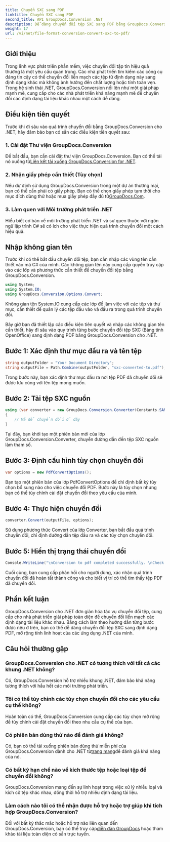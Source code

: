 ```yaml
---
title: Chuyển SXC sang PDF
linktitle: Chuyển SXC sang PDF
second_title: API GroupDocs.Conversion .NET
description: Dễ dàng chuyển đổi tệp SXC sang PDF bằng GroupDocs.Conversion for .NET. Tùy chỉnh các tùy chọn chuyển đổi để tích hợp liền mạch vào các ứng dụng .NET của bạn.
weight: 17
url: /vi/net/file-format-conversion-convert-sxc-to-pdf/
---
```

## Giới thiệu
Trong lĩnh vực phát triển phần mềm, việc chuyển đổi tập tin hiệu quả thường là một yêu cầu quan trọng. Các nhà phát triển tìm kiếm các công cụ đáng tin cậy có thể chuyển đổi liền mạch các tệp từ định dạng này sang định dạng khác mà không ảnh hưởng đến chất lượng hoặc tính toàn vẹn. Trong hệ sinh thái .NET, GroupDocs.Conversion nổi lên như một giải pháp mạnh mẽ, cung cấp cho các nhà phát triển khả năng mạnh mẽ để chuyển đổi các định dạng tài liệu khác nhau một cách dễ dàng.
## Điều kiện tiên quyết
Trước khi đi sâu vào quá trình chuyển đổi bằng GroupDocs.Conversion cho .NET, hãy đảm bảo bạn có sẵn các điều kiện tiên quyết sau:
### 1. Cài đặt Thư viện GroupDocs.Conversion
 Để bắt đầu, bạn cần cài đặt thư viện GroupDocs.Conversion. Bạn có thể tải nó xuống từ[Liên kết tải xuống GroupDocs.Conversion for .NET](https://releases.groupdocs.com/conversion/net/).
### 2. Nhận giấy phép cần thiết (Tùy chọn)
Nếu dự định sử dụng GroupDocs.Conversion trong một dự án thương mại, bạn có thể cần phải có giấy phép. Bạn có thể chọn giấy phép tạm thời cho mục đích dùng thử hoặc mua giấy phép đầy đủ từ[GroupDocs.Com](https://purchase.groupdocs.com/buy).
### 3. Làm quen với Môi trường phát triển .NET
Hiểu biết cơ bản về môi trường phát triển .NET và sự quen thuộc với ngôn ngữ lập trình C# sẽ có ích cho việc thực hiện quá trình chuyển đổi một cách hiệu quả.

## Nhập không gian tên
Trước khi có thể bắt đầu chuyển đổi tệp, bạn cần nhập các vùng tên cần thiết vào mã C# của mình. Các không gian tên này cung cấp quyền truy cập vào các lớp và phương thức cần thiết để chuyển đổi tệp bằng GroupDocs.Conversion.

```csharp
using System;
using System.IO;
using GroupDocs.Conversion.Options.Convert;
```

Không gian tên System.IO cung cấp các lớp để làm việc với các tệp và thư mục, cần thiết để quản lý các tệp đầu vào và đầu ra trong quá trình chuyển đổi.

Bây giờ bạn đã thiết lập các điều kiện tiên quyết và nhập các không gian tên cần thiết, hãy đi sâu vào quy trình từng bước chuyển đổi tệp SXC (Bảng tính OpenOffice) sang định dạng PDF bằng GroupDocs.Conversion cho .NET.
## Bước 1: Xác định thư mục đầu ra và tên tệp
```csharp
string outputFolder = "Your Document Directory";
string outputFile = Path.Combine(outputFolder, "sxc-converted-to.pdf");
```
Trong bước này, bạn xác định thư mục đầu ra nơi tệp PDF đã chuyển đổi sẽ được lưu cùng với tên tệp mong muốn.
## Bước 2: Tải tệp SXC nguồn
```csharp
using (var converter = new GroupDocs.Conversion.Converter(Constants.SAMPLE_SXC))
{
    // Mã để chuyển đổi ở đây
}
```
Tại đây, bạn khởi tạo một phiên bản mới của lớp GroupDocs.Conversion.Converter, chuyển đường dẫn đến tệp SXC nguồn làm tham số.
## Bước 3: Định cấu hình tùy chọn chuyển đổi
```csharp
var options = new PdfConvertOptions();
```
Bạn tạo một phiên bản của lớp PdfConvertOptions để chỉ định bất kỳ tùy chọn bổ sung nào cho việc chuyển đổi PDF. Bước này là tùy chọn nhưng bạn có thể tùy chỉnh cài đặt chuyển đổi theo yêu cầu của mình.
## Bước 4: Thực hiện chuyển đổi
```csharp
converter.Convert(outputFile, options);
```
Sử dụng phương thức Convert của lớp Converter, bạn bắt đầu quá trình chuyển đổi, chỉ định đường dẫn tệp đầu ra và các tùy chọn chuyển đổi.
## Bước 5: Hiển thị trạng thái chuyển đổi
```csharp
Console.WriteLine("\nConversion to pdf completed successfully. \nCheck output in {0}", outputFolder);
```
Cuối cùng, bạn cung cấp phản hồi cho người dùng, xác nhận quá trình chuyển đổi đã hoàn tất thành công và cho biết vị trí có thể tìm thấy tệp PDF đã chuyển đổi.

## Phần kết luận
GroupDocs.Conversion cho .NET đơn giản hóa tác vụ chuyển đổi tệp, cung cấp cho nhà phát triển giải pháp toàn diện để chuyển đổi liền mạch các định dạng tài liệu khác nhau. Bằng cách làm theo hướng dẫn từng bước được nêu ở trên, bạn có thể dễ dàng chuyển đổi tệp SXC sang định dạng PDF, mở rộng tính linh hoạt của các ứng dụng .NET của mình.
## Câu hỏi thường gặp
### GroupDocs.Conversion cho .NET có tương thích với tất cả các khung .NET không?
Có, GroupDocs.Conversion hỗ trợ nhiều khung .NET, đảm bảo khả năng tương thích với hầu hết các môi trường phát triển.
### Tôi có thể tùy chỉnh các tùy chọn chuyển đổi cho các yêu cầu cụ thể không?
Hoàn toàn có thể, GroupDocs.Conversion cung cấp các tùy chọn mở rộng để tùy chỉnh cài đặt chuyển đổi theo nhu cầu cụ thể của bạn.
### Có phiên bản dùng thử nào để đánh giá không?
 Có, bạn có thể tải xuống phiên bản dùng thử miễn phí của GroupDocs.Conversion dành cho .NET từ[trang mạng](https://releases.groupdocs.com/conversion/net/)để đánh giá khả năng của nó.
### Có bất kỳ hạn chế nào về kích thước tệp hoặc loại tệp để chuyển đổi không?
GroupDocs.Conversion mang đến sự linh hoạt trong việc xử lý nhiều loại và kích cỡ tệp khác nhau, đồng thời hỗ trợ nhiều định dạng tài liệu.
### Làm cách nào tôi có thể nhận được hỗ trợ hoặc trợ giúp khi tích hợp GroupDocs.Conversion?
 Đối với bất kỳ thắc mắc hoặc hỗ trợ nào liên quan đến GroupDocs.Conversion, bạn có thể truy cập[diễn đàn GroupDocs](https://forum.groupdocs.com/c/conversion/11) hoặc tham khảo tài liệu toàn diện có sẵn trực tuyến.